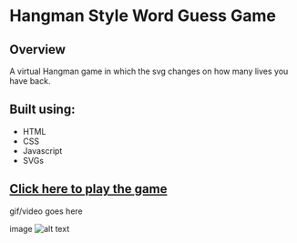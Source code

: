 # Hangman Style Word Guess Game

## Overview ##
A virtual Hangman game in which the svg changes on how many lives you have back. 
## Built using: ##

- HTML
- CSS
- Javascript
- SVGs

## [Click here to play the game](https://clawrence005.github.io/Word-Guess-Game/) 

gif/video goes here

image ![alt text](image.jpg)
